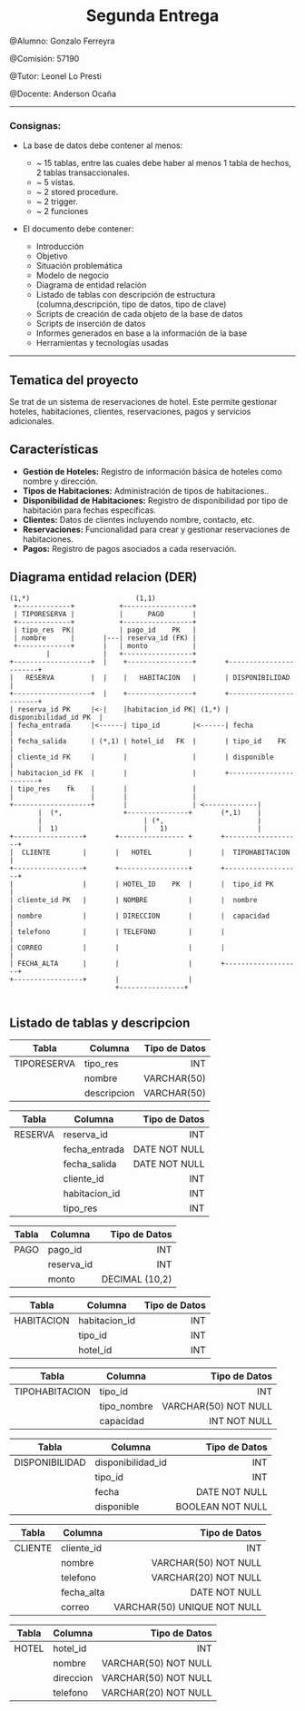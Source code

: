 # <center>Segunda Entrega</center>
@Alumno: Gonzalo Ferreyra

@Comisión: 57190

@Tutor: Leonel Lo Presti

@Docente: Anderson Ocaña



---

### **Consignas:**
- La base de datos debe contener al menos:
    * ~ 15 tablas, entre las cuales debe haber al menos 1 tabla de hechos,  2 tablas transaccionales.
    * ~ 5 vistas.
    * ~ 2 stored procedure.
    * ~ 2 trigger.
    * ~ 2 funciones
    
- El documento debe contener:
    - Introducción
    - Objetivo
    - Situación problemática
    - Modelo de negocio
    - Diagrama de entidad relación
    - Listado de tablas con descripción de estructura (columna,descripción, tipo de datos, tipo de clave)
    - Scripts de creación de cada objeto de la base de datos
    - Scripts de inserción de datos
    - Informes generados en base a la información de la base
    - Herramientas y tecnologías usadas



---

## Tematica del proyecto

Se trat de un sistema de reservaciones de hotel. Este permite gestionar hoteles, habitaciones, clientes, reservaciones, pagos y servicios adicionales.

## Características

- **Gestión de Hoteles:** Registro de información básica de hoteles como nombre y dirección.
- **Tipos de Habitaciones:** Administración de tipos de habitaciones..
- **Disponibilidad de Habitaciones:** Registro de disponibilidad por tipo de habitación para fechas específicas.
- **Clientes:** Datos de clientes incluyendo nombre, contacto, etc.
- **Reservaciones:** Funcionalidad para crear y gestionar reservaciones de habitaciones.
- **Pagos:** Registro de pagos asociados a cada reservación.


## Diagrama entidad relacion (DER)



```
(1,*)                          (1,1)
 +-------------+           +-----------------+
 | TIPORESERVA |           |      PAGO       |
 +-------------+           +-----------------+
 | tipo_res  PK|           | pago_id    PK   |
 | nombre      |       |---| reserva_id (FK) |
 +-------------+       |   | monto           |
         |             |   +-----------------+
+-------------------+  |    +----------------+       +-----------------------+      
|   RESERVA         |  |    |   HABITACION   |       | DISPONIBILIDAD        |      
+-------------------+  |    +----------------+       +-----------------------+      
| reserva_id PK     |<-|    |habitacion_id PK| (1,*) | disponibilidad_id PK  |     
| fecha_entrada     |<------| tipo_id        |<------| fecha                 |      
| fecha_salida      | (*,1) | hotel_id   FK  |       | tipo_id    FK         |   
| cliente_id FK     |       |                |       | disponible            |      
| habitacion_id FK  |       |                |       +-----------------------+                       
| tipo_res    fk    |       |                |                            
|                   |       |                |                         
+-------------------+       |                | <-------------|        
       |  (*,               +---------------+       (*,1)    |
       |                         | (*,                       |
       |  1)                     |   1)                      |
+-----------------+       +---------------- +       +-------------------+           
|  CLIENTE        |       |   HOTEL         |       |  TIPOHABITACION   |     
+-----------------+       +-----------------+       +-------------------+     
|                 |       | HOTEL_ID    PK  |       |  tipo_id PK       |      
| cliente_id PK   |       | NOMBRE          |       |  nombre           |
| nombre          |       | DIRECCION       |       |  capacidad        |       
| telefono        |       | TELEFONO        |       |                   |      
| CORREO          |       |                 |       |                   |      
| FECHA_ALTA      |       |                 |       +-------------------+      
+-----------------+       |                 |                                  
                          +----------------+                                   
                                                                               

```
## Listado de tablas y descripcion

| Tabla         | Columna           | Tipo de Datos                         |
| ------------- | ----------------- |                                  ---: |
| TIPORESERVA   | tipo_res          | INT                                   |
|               | nombre            | VARCHAR(50)                           |
|               | descripcion       | VARCHAR(50)                           |

| Tabla         | Columna           | Tipo de Datos                         |
| ------------- | ----------------- |                                  ---: |
| RESERVA       | reserva_id        | INT                                   |
|               | fecha_entrada     | DATE NOT NULL                         |
|               | fecha_salida      | DATE NOT NULL                         |
|               | cliente_id        | INT                                   |
|               | habitacion_id     | INT                                   |
|               | tipo_res          | INT                                   |


| Tabla         | Columna           | Tipo de Datos                         |
| ------------- | ----------------- |                                  ---: |
| PAGO          | pago_id           | INT                                   |
|               | reserva_id        | INT                                   |
|               | monto             | DECIMAL (10,2)                        |



| Tabla         | Columna           | Tipo de Datos                         |
| ------------- | ----------------- |                                  ---: |
| HABITACION    | habitacion_id     | INT                                   |
|               | tipo_id           | INT                                   |
|               | hotel_id          | INT                                   |



| Tabla         | Columna           | Tipo de Datos                         |
| ------------- | ----------------- |                                  ---: |
|TIPOHABITACION | tipo_id           | INT                                   |
|               | tipo_nombre       | VARCHAR(50) NOT NULL                  |
|               | capacidad         | INT NOT NULL                          |

| Tabla         | Columna           | Tipo de Datos                         |
| ------------- | ----------------- |                                  ---: |
|DISPONIBILIDAD | disponibilidad_id | INT                                   |
|               | tipo_id           | INT                                   |
|               | fecha             | DATE NOT NULL                         |
|               | disponible        | BOOLEAN NOT NULL                      |


| Tabla         | Columna           | Tipo de Datos                         |
| ------------- | ----------------- |                                  ---: |
| CLIENTE       | cliente_id        | INT                                   |
|               | nombre            | VARCHAR(50) NOT NULL                  |
|               | telefono          | VARCHAR(20) NOT NULL                  |
|               | fecha_alta        | DATE NOT NULL                         |
|               | correo            | VARCHAR(50) UNIQUE NOT NULL           |

| Tabla         | Columna           | Tipo de Datos                         |
| ------------- | ----------------- |                                  ---: |
| HOTEL         | hotel_id          | INT                                   |
|               | nombre            | VARCHAR(50) NOT NULL                  |
|               | direccion         | VARCHAR(50) NOT NULL                  |
|               | telefono          | VARCHAR(20) NOT NULL                  |

